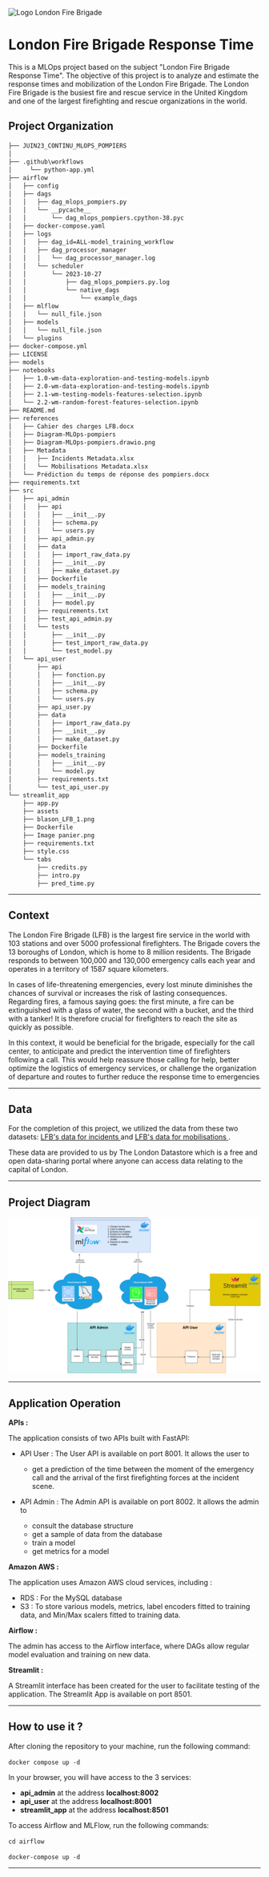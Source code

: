 ![Logo London Fire Brigade](https://upload.wikimedia.org/wikipedia/en/thumb/9/92/London_Fire_Brigade_logo.svg/1200px-London_Fire_Brigade_logo.svg.png)


London Fire Brigade Response Time
==============================

This is a MLOps project based on the subject "London Fire Brigade Response Time".
The objective of this project is to analyze and estimate the response times and mobilization of the London Fire Brigade. The London Fire Brigade is the busiest fire and rescue service in the United Kingdom and one of the largest firefighting and rescue organizations in the world.

Project Organization
------------

    ├── JUIN23_CONTINU_MLOPS_POMPIERS    
    │
    ├── .github\workflows
    │     └── python-app.yml
    ├── airflow
    │   ├── config
    │   ├── dags
    │   │   ├── dag_mlops_pompiers.py
    │   │   └── __pycache__
    │   │       └── dag_mlops_pompiers.cpython-38.pyc
    │   ├── docker-compose.yaml
    │   ├── logs
    │   │   ├── dag_id=ALL-model_training_workflow
    │   │   ├── dag_processor_manager
    │   │   │   └── dag_processor_manager.log
    │   │   └── scheduler
    │   │       └── 2023-10-27
    │   │           ├── dag_mlops_pompiers.py.log
    │   │           └── native_dags
    │   │               └── example_dags
    │   ├── mlflow
    │   │   └── null_file.json
    │   ├── models
    │   │   └── null_file.json
    │   └── plugins
    ├── docker-compose.yml
    ├── LICENSE
    ├── models
    ├── notebooks
    │   ├── 1.0-wm-data-exploration-and-testing-models.ipynb
    │   ├── 2.0-wm-data-exploration-and-testing-models.ipynb
    │   ├── 2.1-wm-testing-models-features-selection.ipynb
    │   └── 2.2-wm-random-forest-features-selection.ipynb
    ├── README.md
    ├── references
    │   ├── Cahier des charges LFB.docx
    │   ├── Diagram-MLOps-pompiers
    │   ├── Diagram-MLOps-pompiers.drawio.png
    │   ├── Metadata
    │   │   ├── Incidents Metadata.xlsx
    │   │   └── Mobilisations Metadata.xlsx
    │   └── Prédiction du temps de réponse des pompiers.docx
    ├── requirements.txt
    ├── src
    │   ├── api_admin
    │   │   ├── api
    │   │   │   ├── __init__.py
    │   │   │   ├── schema.py
    │   │   │   └── users.py
    │   │   ├── api_admin.py
    │   │   ├── data
    │   │   │   ├── import_raw_data.py
    │   │   │   ├── __init__.py
    │   │   │   ├── make_dataset.py
    │   │   ├── Dockerfile
    │   │   ├── models_training
    │   │   │   ├── __init__.py
    │   │   │   ├── model.py
    │   │   ├── requirements.txt
    │   │   ├── test_api_admin.py
    │   │   └── tests
    │   │       ├── __init__.py
    │   │       ├── test_import_raw_data.py
    │   │       └── test_model.py
    │   └── api_user
    │       ├── api
    │       │   ├── fonction.py
    │       │   ├── __init__.py
    │       │   ├── schema.py
    │       │   └── users.py
    │       ├── api_user.py
    │       ├── data
    │       │   ├── import_raw_data.py
    │       │   ├── __init__.py
    │       │   ├── make_dataset.py
    │       ├── Dockerfile
    │       ├── models_training
    │       │   ├── __init__.py
    │       │   └── model.py
    │       ├── requirements.txt
    │       └── test_api_user.py
    └── streamlit_app
        ├── app.py
        ├── assets
        ├── blason_LFB_1.png
        ├── Dockerfile
        ├── Image panier.png
        ├── requirements.txt
        ├── style.css
        └── tabs
            ├── credits.py
            ├── intro.py
            ├── pred_time.py



--------

Context
------------

The London Fire Brigade (LFB) is the largest fire service in the world with 103 stations and over 5000 professional firefighters. The Brigade covers the 13 boroughs of London, which is home to 8 million residents. The Brigade responds to between 100,000 and 130,000 emergency calls each year and operates in a territory of 1587 square kilometers.

In cases of life-threatening emergencies, every lost minute diminishes the chances of survival or increases the risk of lasting consequences. Regarding fires, a famous saying goes: the first minute, a fire can be extinguished with a glass of water, the second with a bucket, and the third with a tanker! It is therefore crucial for firefighters to reach the site as quickly as possible.

In this context, it would be beneficial for the brigade, especially for the call center, to anticipate and predict the intervention time of firefighters following a call. This would help reassure those calling for help, better optimize the logistics of emergency services, or challenge the organization of departure and routes to further reduce the response time to emergencies

------------

Data
------------

For the completion of this project, we utilized the data from these two datasets: <a target="_blank" href="https://data.london.gov.uk/dataset/london-fire-brigade-incident-records">LFB's data for incidents </a> and <a target="_blank" href="https://data.london.gov.uk/dataset/london-fire-brigade-incident-records">LFB's data for mobilisations </a>.</small></p>

These data are provided to us by The London Datastore which is  a free and open data-sharing portal where anyone can access data relating to the capital of London. 

------------

Project Diagram
------------

![Schéma implémentation](references/Diagram-MLOps-pompiers.drawio.png)

------------

Application Operation
------------

**APIs :**

The application consists of two APIs built with FastAPI:
- API User :
The User API is available on port 8001.
It allows the user to 
    -  get a prediction of the time between the moment of the emergency call and the arrival of the first firefighting forces at the incident scene. 

- API Admin :
The Admin API is available on port 8002. 
It allows the admin to
    - consult the database structure
    - get a sample of data from the database
    - train a model
    - get metrics for a model

**Amazon AWS :**

The application uses Amazon AWS cloud services, including : 
- RDS : For the MySQL database
- S3 : To store various models, metrics, label encoders fitted to training data, and Min/Max scalers fitted to training data.

**Airflow :**

The admin has access to the Airflow interface, where DAGs allow regular model evaluation and training on new data.

**Streamlit :**

A Streamlit interface has been created for the user to facilitate testing of the application.
The Streamlit App is available on port 8501.

------------

How to use it ?
------------
After cloning the repository to your machine, run the following command:

`docker compose up -d`

In your browser, you will have access to the 3 services:
- **api_admin** at the address **localhost:8002**
- **api_user** at the address **localhost:8001**
- **streamlit_app** at the address **localhost:8501**

To access Airflow and MLFlow, run the following commands:

`cd airflow`

`docker-compose up -d`

------------


